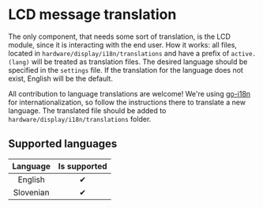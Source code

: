 # LCD message translation

The only component, that needs some sort of translation, is the LCD module, since it is interacting with the end user.
How it works: all files, located in `hardware/display/i18n/translations` and have a prefix of `active.(lang)` will be
treated as translation files. The desired language should be specified in the `settings` file. If the translation for
the language does not exist, English will be the default.

All contribution to language translations are welcome! We're using [go-i18n](https://github.com/nicksnyder/go-i18n) for
internationalization, so follow the instructions there to translate a new language. The translated file should be added
to `hardware/display/i18n/translations` folder.

## Supported languages

| Language  | Is supported | 
|:---------:|:------------:|
|  English  |      ✔       |
| Slovenian |      ✔       |